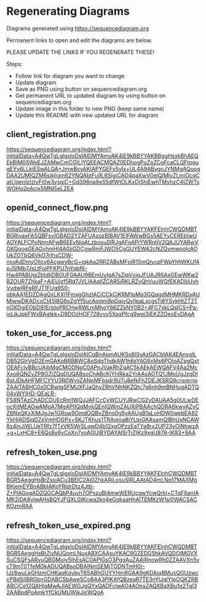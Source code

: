 # Regenerating Diagrams
Diagrams generated using https://sequencediagram.org

Permanent links to open and edit the diagrams are below.

PLEASE UPDATE THE LINKS IF YOU REGENERATE THESE!

Steps:
- Follow link for diagram you want to change
- Update diagram
- Save as PNG using button on sequencediagram.org
- Get permanent URL to updated diagram by using button on sequencediagram.org
- Update image in this folder to new PNG (keep same name)
- Update this README with new updated URL for diagram

## client_registration.png
https://sequencediagram.org/index.html?initialData=A4QwTgLglgxloDsIAIDMYAmyAK4IE9kBBYYAKBBggHsxkBhAEQEkBlM0SWeEJZAMwCmCGILIYQEEACMQAZ0EDhogPoZpZCgFcaCLQFtpgugEYy6LLkiESwALQA+JmwBcyAKIAPYGEFy5yIx+UL4A9ABygoJYNMgAQoogDAA2UMIQZM6sjkIigm62YNQAbtFu9L6SigiCAO4paXwV0elQIMlyZLmiOcqCatLlqenIzIzIvFj0w3ysgjC+Gd396na9eS5dfWtOLKxDjShjEwhTMyhzC4IZWTsWOHg2pAcjx5MNI5eLZEA

## openid_connect_flow.png
https://sequencediagram.org/index.html?initialData=A4QwTgLglgxloDsIAIDMYAmyAK4IE9kBBYYAKFElnhCWQDMBTBGRivaxFASQBFsyIGBAD2YZAFUAzozBlBAV1EIFAWwBGs5AEYyCEREbIwUAOYALFCPoNmrAFwB6EEvNioALzbosuSIRJgAFoAPiYWRntiV2QAJUYARwVGKQgogGEAGyhmHl4AGjjGDCgwRmFJWO5CgGUYEWA2cNZQvmwoolcAOUkZOTbQ6VkO7rIhsCDW-nsyAdDmyOiIcy6AcgwyBcG+jqkAa2RRZABxMFoIR15mQiycpFWpYhhWKUf4pJSIMb7JsLtFojPFKPU7nYqbf6-Hw4PABUgjZbIdIiDBGUF0AAU9BEmUyIgA7sZiqVyigJFUAJR6AxGEwWKw2BZOUR7ZhkaF+AjEUjzf5Rd7JVLIAAqIlZCAR5iRKLRZyQhVuuWQfEKADIiiUyhVydwIRFeRFJT1FUg9S0-obkAA1EDZDAgQxLKXI1FmxgGhzIACiCCkCjKRM1pMq3GQqgdMHMKRDyAUMiwwDKADcoCI45l8G6oZgYf5ucAoiqni8pGqivQylIpaLxcgsTi8YSykHtZT2TnOXDgiEObD81ErbIoPRCHwRWLmMhqY66ZZkNY0B2+4FC7xkLQsICS+Pa-ioLjkJpkFWxBAgtkk+D9DOzHOF728yvy5XqxPfcg9wej3iEKZZOeoEvDAgA

## token_use_for_access.png
https://sequencediagram.org/index.html?initialData=A4QwTgLglgxloDsIAICqBnApmAUKSs8ISyAzGACbIAK4EAnsgILDB52GIrVgD2EmGAKoBRBBWC8oSdgThdkAW1h8sYAG6xMs6POIoAZpgQxtOEAFcIvBBcUAjbMgCMODNgC0APnJVakRhZgAC5kAEkAEWQAFV4Aa2McXxo6QNZvZP8GZlZQgDUQABsoChABcKjYhIRka2YrAAsAOTQ1JMoUgJzgDI6stJDkAHFMFCYYU3R0WvjjZANeMFbsdr9U7u8efkFhZDEJKSRQ8cnpqrnpZAAlTABHC0x0CBwtgSFMUXFJaQhvZRhVNhNKZQtc7g8nh9mBNHugADTQ04xWYIHD-QEaLR-FS8NTAzChADCDUEcRm1WQJJAFCcCyWCUYJRwCG2yDAUAA5g0ULwDEocXitMEAGwAMgA7MgAPIIQqMvkQEnIQWmZAUXiPBAAchQDRA6kwyAZyCZ6NxQKxXiMJgJw1GRsw9GmdOQBvZBno0g5yAAUgB1aLoHDW0webEA82YkHIADSjqDZpVmHDGPx+SKJTKhus1TRAotoa8iYLtpGKAsamQIBhUxNCAW8z4inJiWLUeTRfz7fTxVK5WrSLqwD4b12xgOPzzEaTYa8rx2UP23yOiNhwzA+g+LxHC8+E6Qs8y6yCoXn7yoAGUIBYDAYAISrTrZIKz9xgU878-IK83+9AA

## refresh_token_use.png
https://sequencediagram.org/index.html?initialData=A4QwTgLglgxloDsIAIDMYAmyAK4IE9kBBYYAKFElnhCWQDMBTBGR5AeggHsBrZssiACu3BEIC2AI0ZhkARjLosuSIRLAAtAD4mLNp17MAXMgBKjemEYBnABbIAKoYRldrDtz4Jtb-Z+PIAGogADZQGCAQbP4uvh7OPszuBl4mwWERUcgwYcwQrkl+CTqF8anIAMK2jDA8yIwAHsBQYJFQXLGlKcwa2ko4eGqkaaHhAITEMKzW1si0WACSACKOzmRAA

## refresh_token_use_expired.png
https://sequencediagram.org/index.html?initialData=A4QwTgLglgxloDsIAIDMYAmyAK4IE9kBBYYAKFElnhCWQDMBTBGR5AeggHsBrZivNUQomLNuxABXCAAsuYKAC9GZEDG5hkAVQDOjMGVXSuCSQFsARvuQBGMuiy5IhEsAC0APlGsO3PggAuZAAlRnowRh0ZZAAVXn5vcT9mT0TfeMDkADUQABsoDBAINmSEMjTODNTmH0r-IJz8wuLkGHzmCHKapKqvbvT65ABhGUYYHmRGAA9gKDAiqBMusQGUzwccPBdSIIBRGbnGDABCSbAweSCoBAA3PIKAfQBzeaR7TE3nYlJqlYlpOQKZRBABCjCe12QAHlgMwAJIAEWGJgQYxQADFclwAO4AOnxZAQXBaXBu1g2TgI32AABpdPoAmkYfCkUMUWjkJicWQgA

